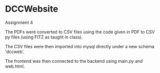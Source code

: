# DCCWebsite
Assignment 4

The PDFs were converted to CSV files using the code given in PDF to CSV py files (using FITZ as taught in class).

The CSV files were then imported into mysql directly under a new schema 'dccweb'.

The frontend was then connected to the backend using main.py and web.html.
